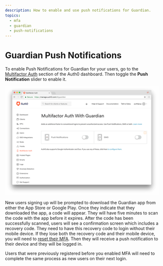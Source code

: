 ```yaml
---
description: How to enable and use push notifications for Guardian.
topics:
  - mfa
  - guardian
  - push-notifications
---
```

# Guardian Push Notifications

To enable Push Notifications for Guardian for your users, go to the [Multifactor Auth](${manage_url}/#/guardian) section of the Auth0 dashboard. Then toggle the **Push Notification** slider to enable it.

![](/media/articles/mfa/guardian-dashboard.png)

New users signing up will be prompted to download the Guardian app from either the App Store or Google Play. Once they indicate that they downloaded the app, a code will appear. They will have five minutes to scan the code with the app before it expires. After the code has been successfully scanned, users will see a confirmation screen which includes a recovery code. They need to have this recovery code to login without their mobile device. If they lose both the recovery code and their mobile device, you will need to [reset their MFA](#reset-an-mfa-for-a-user). Then they will receive a push notification to their device and they will be logged in.

Users that were previously registered before you enabled MFA will need to complete the same process as new users on their next login.
